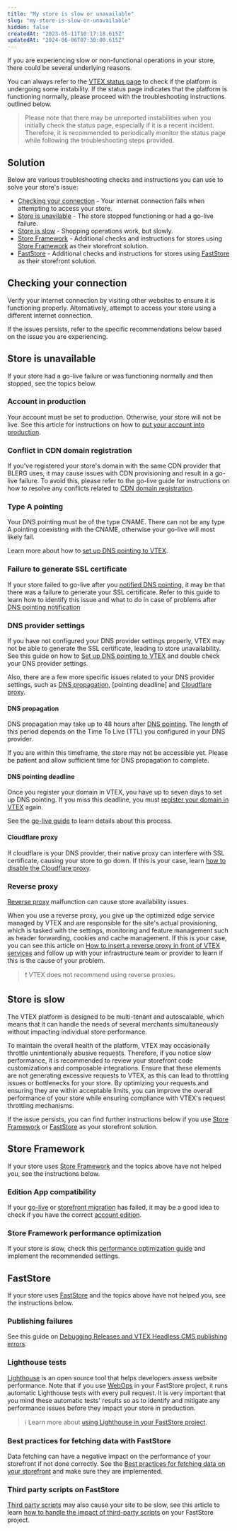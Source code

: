 ```yaml
---
title: "My store is slow or unavailable"
slug: "my-store-is-slow-or-unavailable"
hidden: false
createdAt: "2023-05-11T10:17:18.615Z"
updatedAt: "2024-06-06T07:30:00.615Z"
---
```


If you are experiencing slow or non-functional operations in your store, there could be several underlying reasons.

You can always refer to the [VTEX status page](https://status.vtex.com) to check if the platform is undergoing some instability. If the status page indicates that the platform is functioning normally, please proceed with the troubleshooting instructions outlined below.

> Please note that there may be unreported instabilities when you initially check the status page, especially if it is a recent incident. Therefore, it is recommended to periodically monitor the status page while following the troubleshooting steps provided.

## Solution

Below are various troubleshooting checks and instructions you can use to solve your store's issue:

- [Checking your connection](#checking-your-connection) - Your internet connection fails when attempting to access your store.
- [Store is unavilable](#store-is-unavailable) - The store stopped functioning or had a go-live failure.
- [Store is slow](#store-is-slow) - Shopping operations work, but slowly.
- [Store Framework](#store-framework) - Additional checks and instructions for stores using [Store Framework](https://developers.vtex.com/docs/guides/vtex-io-documentation-what-is-vtex-store-framework) as their storefront solution.
- [FastStore](#faststore) - Additional checks and instructions for stores using [FastStore](https://www.faststore.dev/) as their storefront solution.

## Checking your connection

Verify your internet connection by visiting other websites to ensure it is functioning properly. Alternatively, attempt to access your store using a different internet connection.

If the issues persists, refer to the specific recommendations below based on the issue you are experiencing.

## Store is unavailable

If your store had a go-live failure or was functioning normally and then stopped, see the topics below.

### Account in production

Your account must be set to production. Otherwise, your store will not be live. See this article for instructions on how to [put your account into production](https://help.vtex.com/tracks/go-live-your-store--4Ns5FxIiksmjsdX2yOTduM/7wFsbWgN4rnZsbjhv8IItX#putting-your-account-into-production).

### Conflict in CDN domain registration

If you've registered your store's domain with the same CDN provider that BLERG uses, it may cause issues with CDN provisioning and result in a go-live failure. To avoid this, please refer to the go-live guide for instructions on how to resolve any conflicts related to [CDN domain registration](https://help.vtex.com/tracks/go-live-your-store--4Ns5FxIiksmjsdX2yOTduM/7wFsbWgN4rnZsbjhv8IItX#checking-domain-in-cdns).

### Type A pointing

Your DNS pointing must be of the type CNAME. There can not be any type A pointing coexisting with the CNAME, otherwise your go-live will most likely fail.

Learn more about how to [set up DNS pointing to VTEX](https://help.vtex.com/tracks/go-live-your-store--4Ns5FxIiksmjsdX2yOTduM/12bQlMbJ68Ot0LIaO6Btkj#setting-up-dns-pointing).

### Failure to generate SSL certificate

If your store failed to go-live after you [notified DNS pointing](https://help.vtex.com/tracks/go-live-your-store--4Ns5FxIiksmjsdX2yOTduM/12bQlMbJ68Ot0LIaO6Btkj#notifying-the-pointing), it may be that there was a failure to generate your SSL certificate. Refer to this guide to learn how to identify this issue and what to do in case of problems after [DNS pointing notification](https://help.vtex.com/tracks/go-live-your-store--4Ns5FxIiksmjsdX2yOTduM/12bQlMbJ68Ot0LIaO6Btkj#notifying-the-pointing)

### DNS provider settings

If you have not configured your DNS provider settings properly, VTEX may not be able to generate the SSL certificate, leading to store unavailability. See this guide on how to [Set up DNS pointing to VTEX](https://help.vtex.com/tracks/go-live-your-store--4Ns5FxIiksmjsdX2yOTduM/12bQlMbJ68Ot0LIaO6Btkj) and double check your DNS provider settings.

Also, there are a few more specific issues related to your DNS provider settings, such as [DNS propagation](#dns-propagation), [pointing deadline] and [Cloudflare proxy](#cloudflare-proxy).

#### DNS propagation

DNS propagation may take up to 48 hours after [DNS pointing](https://help.vtex.com/tracks/go-live-your-store--4Ns5FxIiksmjsdX2yOTduM/12bQlMbJ68Ot0LIaO6Btkj#setting-up-dns-pointing). The length of this period depends on the Time To Live (TTL) you configured in your DNS provider.

If you are within this timeframe, the store may not be accessible yet. Please be patient and allow sufficient time for DNS propagation to complete.

#### DNS pointing deadline

Once you register your domain in VTEX, you have up to seven days to set up DNS pointing. If you miss this deadline, you must [register your domain in VTEX](https://help.vtex.com/tracks/go-live-your-store--4Ns5FxIiksmjsdX2yOTduM/7sM5IMx02zaHvAFTm0OxiJ#registering-the-domain-on-vtex) again.

See the [go-live guide](https://help.vtex.com/tracks/go-live-your-store--4Ns5FxIiksmjsdX2yOTduM/1iP90RcJvlrfQhnlxM54wo) to learn details about this process.

#### Cloudflare proxy

If cloudflare is your DNS provider, their native proxy can interfere with SSL certificate, causing your store to go down. If this is your case, learn [how to disable the Cloudflare proxy](https://help.vtex.com/en/tutorial/disable-cloudflare-proxy--75QqsXAqR7NdkRc1GZPiXb).

### Reverse proxy

[Reverse proxy](https://help.vtex.com/en/tutorial/how-to-insert-a-reverse-proxy-in-front-of-vtex-services--4PFWsfRAKviNVPf1bYdiir) malfunction can cause store availability issues.

When you use a reverse proxy, you give up the optimized edge service managed by VTEX and are responsible for the site's actual provisioning, which is tasked with the settings, monitoring and feature management such as header forwarding, cookies and cache management. If this is your case, you can see this article on [How to insert a reverse proxy in front of VTEX services](https://help.vtex.com/en/tutorial/how-to-insert-a-reverse-proxy-in-front-of-vtex-services--4PFWsfRAKviNVPf1bYdiir) and follow up with your infrastructure team or provider to learn if this is the cause of your problem.

>❗ VTEX does not recommend using reverse proxies.

## Store is slow

The VTEX platform is designed to be multi-tenant and autoscalable, which means that it can handle the needs of several merchants simultaneously without impacting individual store performance.

To maintain the overall health of the platform, VTEX may occasionally throttle unintentionally abusive requests. Therefore, if you notice slow performance, it is recommended to review your storefront code customizations and composable integrations. Ensure that these elements are not generating excessive requests to VTEX, as this can lead to throttling issues or bottlenecks for your store. By optimizing your requests and ensuring they are within acceptable limits, you can improve the overall performance of your store while ensuring compliance with VTEX's request throttling mechanisms.

If the issue persists, you can find further instructions below if you use [Store Framework](#store-framework) or [FastStore](#faststore) as your storefront solution.

## Store Framework

If your store uses [Store Framework](https://developers.vtex.com/docs/guides/vtex-io-documentation-what-is-vtex-store-framework) and the topics above have not helped you, see the instructions below.

### Edition App compatibility

If your [go-live](https://developers.vtex.com/docs/guides/vtex-io-documentation-go-live) or [storefront migration](https://developers.vtex.com/docs/guides/vtex-io-documentation-migrating-storefront-from-legacy-to-io) has failed, it may be a good idea to check if you have the correct [account edition](https://developers.vtex.com/docs/guides/vtex-io-documentation-go-live#account-edition).

### Store Framework performance optimization

If your store is slow, check this [performance optimization guide](https://developers.vtex.com/docs/guides/vtex-io-documentation-best-practices-for-optimizing-performance) and implement the recommended settings.

## FastStore

If your store uses [FastStore](https://developers.vtex.com/docs/guides/faststore/docs-what-is-faststore) and the topics above have not helped you, see the instructions below.

### Publishing failures

See this guide on [Debugging Releases and VTEX Headless CMS publishing errors](https://www.faststore.dev/how-to-guides/troubleshooting/debugging-releases-publishing).

### Lighthouse tests

[Lighthouse](https://www.faststore.dev/how-to-guides/performance/lighthouse) is an open source tool that helps developers assess website performance. Note that if you use [WebOps](https://www.faststore.dev/glossary#vtex-io-webops) in your FastStore project, it runs automatic Lighthouse tests with every pull request. It is very important that you mind these automatic tests' results so as to identify and mitigate any performance issues before they impact your store in production.

>ℹ️ Learn more about [using Lighthouse in your FastStore project](https://www.faststore.dev/how-to-guides/performance/lighthouse#how-to-run-lighthouse-audits).

### Best practices for fetching data with FastStore

Data fetching can have a negative impact on the performance of your storefront if not done correctly. See the [Best practices for fetching data on your storefront](https://www.faststore.dev/how-to-guides/faststore-api/fetching-api-data#best-practices-for-fetching-data) and make sure they are implemented.

### Third party scripts on FastStore

[Third party scripts](https://www.faststore.dev/how-to-guides/performance/handling-the-impact-of-third-party-scripts) may also cause your site to be slow, see this article to learn [how to handle the impact of third-party scripts](https://www.faststore.dev/how-to-guides/performance/handling-the-impact-of-third-party-scripts) on your FastStore project.
